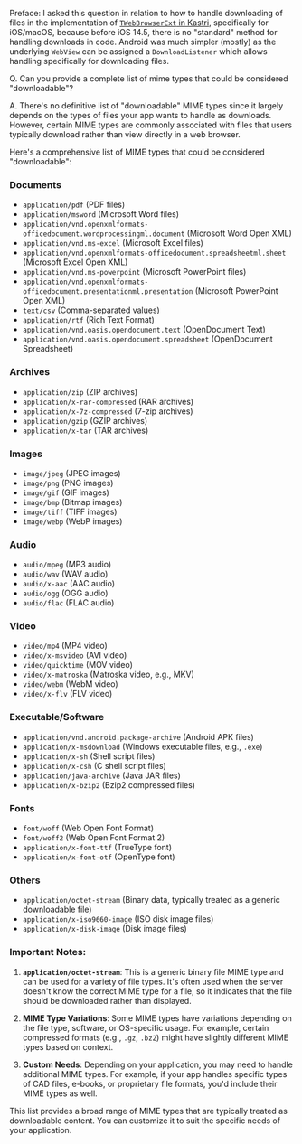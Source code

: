 Preface: I asked this question in relation to how to handle downloading of files in the implementation of [`TWebBrowserExt` in Kastri](https://github.com/DelphiWorlds/Kastri/tree/master/Features/WebBrowserExt), specifically for iOS/macOS, because before iOS 14.5, there is no "standard" method for handling downloads in code. Android was much simpler (mostly) as the underlying `WebView` can be assigned a `DownloadListener` which allows handling specifically for downloading files. 

Q. Can you provide a complete list of mime types that could be considered "downloadable"?

A. There's no definitive list of "downloadable" MIME types since it largely depends on the types of files your app wants to handle as downloads. However, certain MIME types are commonly associated with files that users typically download rather than view directly in a web browser.

Here's a comprehensive list of MIME types that could be considered "downloadable":

### **Documents**
- `application/pdf` (PDF files)
- `application/msword` (Microsoft Word files)
- `application/vnd.openxmlformats-officedocument.wordprocessingml.document` (Microsoft Word Open XML)
- `application/vnd.ms-excel` (Microsoft Excel files)
- `application/vnd.openxmlformats-officedocument.spreadsheetml.sheet` (Microsoft Excel Open XML)
- `application/vnd.ms-powerpoint` (Microsoft PowerPoint files)
- `application/vnd.openxmlformats-officedocument.presentationml.presentation` (Microsoft PowerPoint Open XML)
- `text/csv` (Comma-separated values)
- `application/rtf` (Rich Text Format)
- `application/vnd.oasis.opendocument.text` (OpenDocument Text)
- `application/vnd.oasis.opendocument.spreadsheet` (OpenDocument Spreadsheet)

### **Archives**
- `application/zip` (ZIP archives)
- `application/x-rar-compressed` (RAR archives)
- `application/x-7z-compressed` (7-zip archives)
- `application/gzip` (GZIP archives)
- `application/x-tar` (TAR archives)

### **Images**
- `image/jpeg` (JPEG images)
- `image/png` (PNG images)
- `image/gif` (GIF images)
- `image/bmp` (Bitmap images)
- `image/tiff` (TIFF images)
- `image/webp` (WebP images)

### **Audio**
- `audio/mpeg` (MP3 audio)
- `audio/wav` (WAV audio)
- `audio/x-aac` (AAC audio)
- `audio/ogg` (OGG audio)
- `audio/flac` (FLAC audio)

### **Video**
- `video/mp4` (MP4 video)
- `video/x-msvideo` (AVI video)
- `video/quicktime` (MOV video)
- `video/x-matroska` (Matroska video, e.g., MKV)
- `video/webm` (WebM video)
- `video/x-flv` (FLV video)

### **Executable/Software**
- `application/vnd.android.package-archive` (Android APK files)
- `application/x-msdownload` (Windows executable files, e.g., `.exe`)
- `application/x-sh` (Shell script files)
- `application/x-csh` (C shell script files)
- `application/java-archive` (Java JAR files)
- `application/x-bzip2` (Bzip2 compressed files)

### **Fonts**
- `font/woff` (Web Open Font Format)
- `font/woff2` (Web Open Font Format 2)
- `application/x-font-ttf` (TrueType font)
- `application/x-font-otf` (OpenType font)

### **Others**
- `application/octet-stream` (Binary data, typically treated as a generic downloadable file)
- `application/x-iso9660-image` (ISO disk image files)
- `application/x-disk-image` (Disk image files)

### Important Notes:
1. **`application/octet-stream`**: This is a generic binary file MIME type and can be used for a variety of file types. It's often used when the server doesn't know the correct MIME type for a file, so it indicates that the file should be downloaded rather than displayed.

2. **MIME Type Variations**: Some MIME types have variations depending on the file type, software, or OS-specific usage. For example, certain compressed formats (e.g., `.gz`, `.bz2`) might have slightly different MIME types based on context.

3. **Custom Needs**: Depending on your application, you may need to handle additional MIME types. For example, if your app handles specific types of CAD files, e-books, or proprietary file formats, you'd include their MIME types as well.

This list provides a broad range of MIME types that are typically treated as downloadable content. You can customize it to suit the specific needs of your application.

